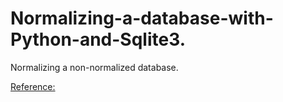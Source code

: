 # Normalizing-a-database-with-Python-and-Sqlite3.

Normalizing a non-normalized database.

[Reference:](https://mkzia.github.io/eas503-notes/sql/sql_8_normalization.html)
